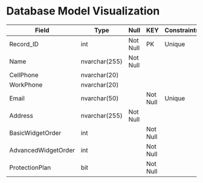 # Database Model Visualization

| Field | Type |  Null  |  KEY  | Constraints |
|  ---  | ---  |  ---   |  ---  |     ---     |
| Record_ID | int | Not Null | PK |  Unique   |
| Name | nvarchar(255) |  Not Null  |   |   |       |
| CellPhone | nvarchar(20) |   |   |        |
| WorkPhone | nvarchar(20) |    |   |    |
| Email | nvarchar(50) |   |  Not Null  |  Unique  |
| Address | nvarchar(255) |  Not Null  |   |
| BasicWidgetOrder | int |   | Not Null   |  |
| AdvancedWidgetOrder | int |   |  Not Null  | |
| ProtectionPlan | bit |   | Not Null  |    |